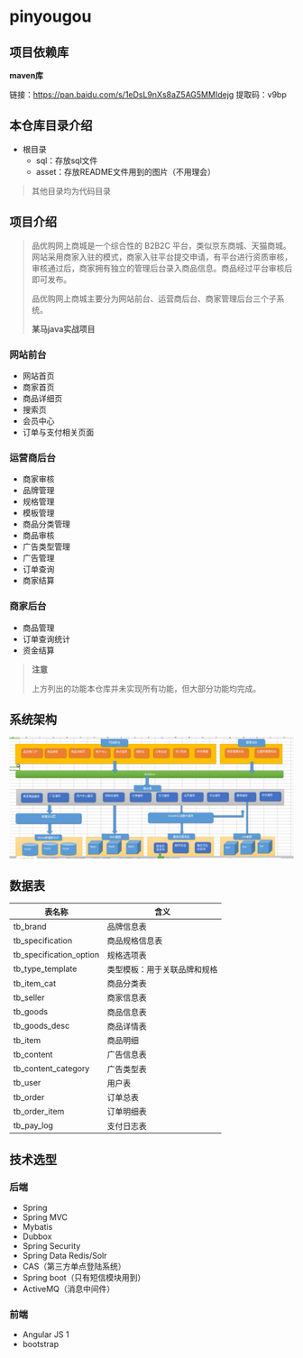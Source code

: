 # pinyougou

## 项目依赖库

**maven库**

链接：https://pan.baidu.com/s/1eDsL9nXs8aZ5AG5MMIdejg 
提取码：v9bp

## 本仓库目录介绍

- 根目录
  - sql：存放sql文件
  - asset：存放README文件用到的图片（不用理会）

> 其他目录均为代码目录

## 项目介绍

> 品优购网上商城是一个综合性的 B2B2C 平台，类似京东商城、天猫商城。网站采用商家入驻的模式，商家入驻平台提交申请，有平台进行资质审核，审核通过后，商家拥有独立的管理后台录入商品信息。商品经过平台审核后即可发布。
>
> 品优购网上商城主要分为网站前台、运营商后台、商家管理后台三个子系统。
>
> **某马java实战项目**

### 网站前台

- 网站首页
- 商家首页
- 商品详细页
- 搜索页
- 会员中心
- 订单与支付相关页面

### 运营商后台

- 商家审核
- 品牌管理
- 规格管理
- 模板管理
- 商品分类管理
- 商品审核
- 广告类型管理
- 广告管理
- 订单查询
- 商家结算

### 商家后台

- 商品管理
- 订单查询统计
- 资金结算

> **注意**
>
> 上方列出的功能本仓库并未实现所有功能，但大部分功能均完成。

## 系统架构

![](asset/20180705140103490.png)

## 数据表

| 表名称                  | 含义                         |
| ----------------------- | ---------------------------- |
| tb_brand                | 品牌信息表                   |
| tb_specification        | 商品规格信息表               |
| tb_specification_option | 规格选项表                   |
| tb_type_template        | 类型模板：用于关联品牌和规格 |
| tb_item_cat             | 商品分类表                   |
| tb_seller               | 商家信息表                   |
| tb_goods                | 商品信息表                   |
| tb_goods_desc           | 商品详情表                   |
| tb_item                 | 商品明细                     |
| tb_content              | 广告信息表                   |
| tb_content_category     | 广告类型表                   |
| tb_user                 | 用户表                       |
| tb_order                | 订单总表                     |
| tb_order_item           | 订单明细表                   |
| tb_pay_log              | 支付日志表                   |

## 技术选型

### 后端

- Spring
- Spring MVC
- Mybatis
- Dubbox
- Spring Security
- Spring Data Redis/Solr
- CAS（第三方单点登陆系统）
- Spring boot（只有短信模块用到）
- ActiveMQ（消息中间件）

### 前端

- Angular JS 1
- bootstrap

